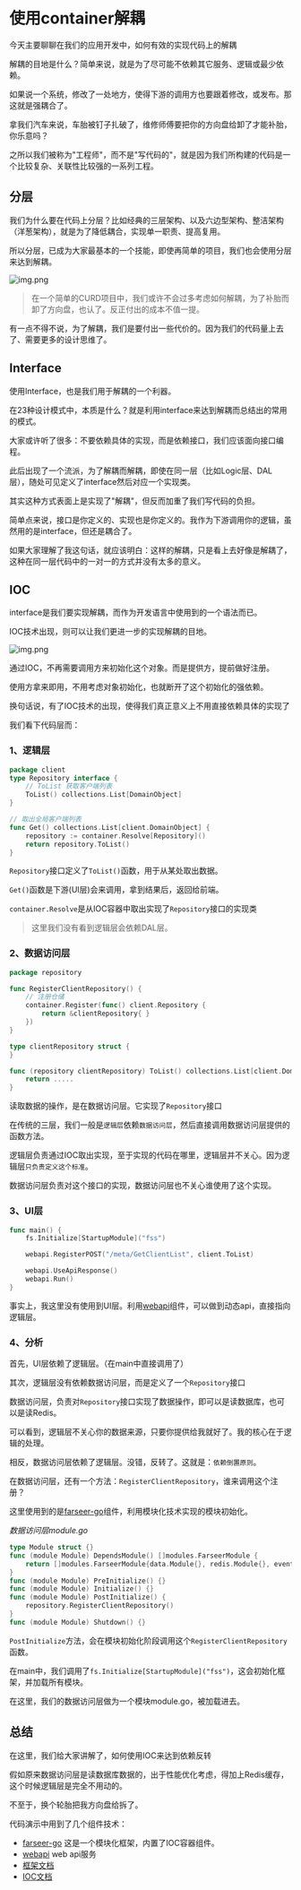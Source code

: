 # 使用container解耦
今天主要聊聊在我们的应用开发中，如何有效的实现代码上的解耦

解耦的目地是什么？简单来说，就是为了尽可能不依赖其它服务、逻辑或最少依赖。

如果说一个系统，修改了一处地方，使得下游的调用方也要跟着修改，或发布。那这就是强耦合了。

拿我们汽车来说，车胎被钉子扎破了，维修师傅要把你的方向盘给卸了才能补胎，你乐意吗？

之所以我们被称为"工程师"，而不是"写代码的"，就是因为我们所构建的代码是一个比较复杂、关联性比较强的一系列工程。

## 分层

我们为什么要在代码上分层？比如经典的三层架构、以及六边型架构、整洁架构（洋葱架构），就是为了降低耦合，实现单一职责、提高复用。

所以分层，已成为大家最基本的一个技能，即使再简单的项目，我们也会使用分层来达到解耦。

![img.png](images/1.png)

> 在一个简单的CURD项目中，我们或许不会过多考虑如何解耦，为了补胎而卸了方向盘，也认了。反正付出的成本不值一提。

有一点不得不说，为了解耦，我们是要付出一些代价的。因为我们的代码量上去了、需要更多的设计思维了。

## Interface
使用Interface，也是我们用于解耦的一个利器。

在23种设计模式中，本质是什么？就是利用interface来达到解耦而总结出的常用的模式。

大家或许听了很多：不要依赖具体的实现，而是依赖接口，我们应该面向接口编程。

此后出现了一个流派，为了解耦而解耦，即使在同一层（比如Logic层、DAL层），随处可见定义了interface然后对应一个实现类。

其实这种方式表面上是实现了"解耦"，但反而加重了我们写代码的负担。

简单点来说，接口是你定义的、实现也是你定义的。我作为下游调用你的逻辑，虽然用的是interface，但还是耦合了。

如果大家理解了我这句话，就应该明白：这样的解耦，只是看上去好像是解耦了，这种在同一层代码中的一对一的方式并没有太多的意义。

## IOC
interface是我们要实现解耦，而作为开发语言中使用到的一个语法而已。

IOC技术出现，则可以让我们更进一步的实现解耦的目地。

![img.png](images/2.png)

通过IOC，不再需要调用方来初始化这个对象。而是提供方，提前做好注册。

使用方拿来即用，不用考虑对象初始化，也就断开了这个初始化的强依赖。

换句话说，有了IOC技术的出现，使得我们真正意义上不用直接依赖具体的实现了

我们看下代码层而：

### 1、逻辑层
```go
package client
type Repository interface {
    // ToList 获取客户端列表
    ToList() collections.List[DomainObject]
}

// 取出全局客户端列表
func Get() collections.List[client.DomainObject] {
    repository := container.Resolve[Repository]()
    return repository.ToList()
}
```
`Repository`接口定义了`ToList()`函数，用于从某处取出数据。

`Get()`函数是下游(UI层)会来调用，拿到结果后，返回给前端。

`container.Resolve`是从IOC容器中取出实现了`Repository`接口的实现类
> 这里我们没有看到逻辑层会依赖DAL层。

### 2、数据访问层
```go
package repository

func RegisterClientRepository() {
	// 注册仓储
	container.Register(func() client.Repository {
		return &clientRepository{ }
	})
}

type clientRepository struct {
}

func (repository clientRepository) ToList() collections.List[client.DomainObject] {
    return .....
}
```

读取数据的操作，是在数据访问层。它实现了`Repository`接口

在传统的三层，我们一般是`逻辑层`依赖`数据访问层`，然后直接调用数据访问层提供的函数方法。

逻辑层负责通过IOC取出实现，至于实现的代码在哪里，逻辑层并不关心。因为逻辑层`只负责定义这个标准`。

数据访问层负责对这个接口的实现，数据访问层也不关心谁使用了这个实现。

### 3、UI层
```go
func main() {
    fs.Initialize[StartupModule]("fss")

    webapi.RegisterPOST("/meta/GetClientList", client.ToList)

    webapi.UseApiResponse()
    webapi.Run()
}
```

事实上，我这里没有使用到UI层。利用[webapi](https://github.com/farseer-go/webapi)组件，可以做到动态api，直接指向逻辑层。

### 4、分析
首先，UI层依赖了逻辑层。（在main中直接调用了）

其次，逻辑层没有依赖数据访问层，而是定义了一个`Repository`接口

数据访问层，负责对`Repository`接口实现了数据操作，即可以是读数据库，也可以是读Redis。

可以看到，逻辑层不关心你的数据来源，只要你提供给我就好了。我的核心在于逻辑的处理。

相反，数据访问层依赖了逻辑层。没错，反转了。这就是：`依赖倒置原则`。

在数据访问层，还有一个方法：`RegisterClientRepository`，谁来调用这个注册？

这里使用到的是[farseer-go](https://github.com/farseer-go/fs)组件，利用模块化技术实现的模块初始化。

_数据访问层module.go_
```go
type Module struct {}
func (module Module) DependsModule() []modules.FarseerModule {
	return []modules.FarseerModule{data.Module{}, redis.Module{}, eventBus.Module{}, queue.Module{}, fss.Module{}}
}
func (module Module) PreInitialize() {}
func (module Module) Initialize() {}
func (module Module) PostInitialize() {
	repository.RegisterClientRepository()
}
func (module Module) Shutdown() {}
```

`PostInitialize`方法，会在模块初始化阶段调用这个`RegisterClientRepository`函数。

在main中，我们调用了`fs.Initialize[StartupModule]("fss")`，这会初始化框架，并加载所有模块。

在这里，我们的数据访问层做为一个模块module.go，被加载进去。

## 总结
在这里，我们给大家讲解了，如何使用IOC来达到依赖反转

假如原来数据访问层是读数据库数据的，出于性能优化考虑，得加上Redis缓存，这个时候逻辑层是完全不用动的。

不至于，换个轮胎把我方向盘给拆了。

代码演示中用到了几个组件技术：
- [farseer-go](https://github.com/farseer-go/fs) 这是一个模块化框架，内置了IOC容器组件。
- [webapi](https://github.com/farseer-go/webapi) web api服务
- [框架文档](https://farseer-go.gitee.io/)
- [IOC文档](https://farseer-go.gitee.io/#/basic/container)